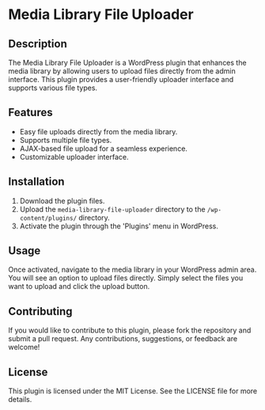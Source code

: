 # Media Library File Uploader

## Description
The Media Library File Uploader is a WordPress plugin that enhances the media library by allowing users to upload files directly from the admin interface. This plugin provides a user-friendly uploader interface and supports various file types.

## Features
- Easy file uploads directly from the media library.
- Supports multiple file types.
- AJAX-based file upload for a seamless experience.
- Customizable uploader interface.

## Installation
1. Download the plugin files.
2. Upload the `media-library-file-uploader` directory to the `/wp-content/plugins/` directory.
3. Activate the plugin through the 'Plugins' menu in WordPress.

## Usage
Once activated, navigate to the media library in your WordPress admin area. You will see an option to upload files directly. Simply select the files you want to upload and click the upload button.

## Contributing
If you would like to contribute to this plugin, please fork the repository and submit a pull request. Any contributions, suggestions, or feedback are welcome!

## License
This plugin is licensed under the MIT License. See the LICENSE file for more details.